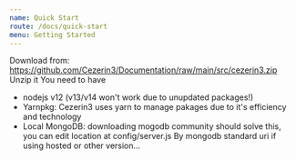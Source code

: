 ```yaml
---
name: Quick Start
route: /docs/quick-start
menu: Getting Started
---
```


Download from: https://github.com/Cezerin3/Documentation/raw/main/src/cezerin3.zip
Unzip it
You need to have

- nodejs v12 (v13/v14 won't work due to unupdated packages!)
- Yarnpkg: Cezerin3 uses yarn to manage pakages due to it's efficiency and technology
- Local MongoDB: downloading mogodb community should solve this, you can edit location at config/server.js
  By mongodb standard uri if using hosted or other version...
